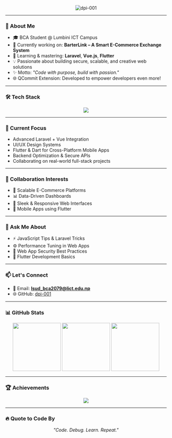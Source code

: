 <div style="
  position: absolute;
  top: 30px;
  width: 100%;
  text-align: center;
  z-index: 10;
">
  <h1 style="
    display: inline-block;
    font-family: 'Courier New', monospace;
    font-weight: bold;
    color: #00ff00;
    overflow: hidden;
    white-space: nowrap;
    animation: binaryFall 1.2s steps(40) forwards;
    text-shadow: 0 0 5px #0f0, 0 0 10px #0f0;
    background: transparent;
    font-size: 28px;
    margin: 0.5rem 0;
  ">
    👋 Hello, I'm Sudeep Lamichhane
  </h1>
  <h3 style="
    display: inline-block;
    font-family: 'Courier New', monospace;
    font-weight: bold;
    color: #00ff00;
    overflow: hidden;
    white-space: nowrap;
    animation: binaryFall 1.2s steps(40) forwards;
    animation-delay: 0.8s;
    text-shadow: 0 0 5px #0f0, 0 0 10px #0f0;
    background: transparent;
    font-size: 20px;
    margin: 0.5rem 0;
    animation-fill-mode: both;
  ">
    Developer | Laravel Enthusiast | UI/UX Explorer
  </h3>
</div>

<style>
@keyframes binaryFall {
  0% {
    opacity: 0;
    transform: translateY(-100px) scaleY(2);
    clip-path: inset(100% 0 0 0);
  }
  100% {
    opacity: 1;
    transform: translateY(0) scaleY(1);
    clip-path: inset(0 0 0 0);
  }
}
</style>


<p align="center">
  <img src="https://komarev.com/ghpvc/?username=dpi-001&label=Profile%20views&color=0e75b6&style=flat" alt="dpi-001" />
</p>

---

### 💼 About Me

- 🎓 BCA Student @ Lumbini ICT Campus  
- 🔭 Currently working on: **BarterLink – A Smart E-Commerce Exchange System**  
- 🌱 Learning & mastering: **Laravel**, **Vue.js**, **Flutter**
- 💡 Passionate about building secure, scalable, and creative web solutions  
- ✨ Motto: _"Code with purpose, build with passion."_
- 🌐 QCommit Extension: Developed to empower developers even more!

---

### 🛠 Tech Stack

<div align="center">
  <img src="https://skillicons.dev/icons?i=html,css,js,php,laravel,vue,react,nodejs,tailwind,mysql,git,github,linux,dart,flutter" />
</div>

---

### 🚀 Current Focus

-  Advanced Laravel + Vue Integration  
-  UI/UX Design Systems  
-  Flutter & Dart for Cross-Platform Mobile Apps  
-  Backend Optimization & Secure APIs  
-  Collaborating on real-world full-stack projects

---

### 🤝 Collaboration Interests

- 🛒 Scalable E-Commerce Platforms  
- 📊 Data-Driven Dashboards  
- 🎨 Sleek & Responsive Web Interfaces  
- 📱 Mobile Apps using Flutter  

---

### 💬 Ask Me About

- ⚡ JavaScript Tips & Laravel Tricks  
- ⚙️ Performance Tuning in Web Apps  
- 🔐 Web App Security Best Practices  
- 📱 Flutter Development Basics  

---

### 📫 Let's Connect

- 📧 Email: **lsud_bca2079@lict.edu.np**  
- 🌐 GitHub: [dpi-001](https://github.com/dpi-001)

---

### 📊 GitHub Stats

<p align="center">
  <img src="https://github-readme-stats.vercel.app/api?username=dpi-001&show_icons=true&theme=tokyonight&hide_border=true" height="150"/>
  <img src="https://github-readme-streak-stats.herokuapp.com/?user=dpi-001&theme=tokyonight&hide_border=true" height="150"/>
  <img src="https://github-readme-stats.vercel.app/api/top-langs/?username=dpi-001&layout=compact&theme=tokyonight&hide_border=true" height="150"/>
</p>

---

### 🏆 Achievements

<p align="center">
  <img src="https://github-profile-trophy.vercel.app/?username=dpi-001&theme=gruvbox" />
</p>

---

### 🔥 Quote to Code By

<p align="center"><i>"Code. Debug. Learn. Repeat."</i></p>
